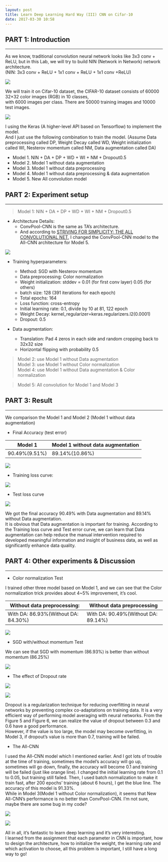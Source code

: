 ```yaml
---
layout: post
title: Learn Deep Learning Hard Way (III) CNN on Cifar-10
date: 2017-03-30 10:58
---
```



## PART 1: Introduction
---

As we know, traditional convolution neural network looks like 3x3 conv + ReLU, but in this Lab, we will try to build NIN (Network in Network) network architecture.   
(NIN: 3x3 conv + ReLU + 1x1 conv + ReLU + 1x1 conv +ReLU)

![][1]

We will train it on Cifar-10 dataset, the CIFAR-10 dataset consists of 60000 32×32 color images (RGB) in 10 classes,   
with 6000 images per class. There are 50000 training images and 10000 test images. 

![][2]

I using the Keras (A higher-level API based on Tensorflow) to implement the model.   
And I just use the following combination to train the model. (Assume Data preprocessing called DP, Weight Decay called WD, Weight initialization called WI, Nesterov momentum called NM, Data augmentation called DA)


- Model 1.  NIN + DA + DP + WD + WI + NM + Dropout0.5
- Model 2.  Model 1 without data augmentation 
- Model 3.  Model 1 without data preprocessing 
- Model 4.  Model 1 without data preprocessing & data augmentation
- Model 5.  New All convolution model


## PART 2: Experiment setup
---

> Model 1: NIN + DA + DP + WD + WI + NM + Dropout0.5

- Architecture Details:  
    - ConvPool-CNN is the same as TA’s architecture. 
    - And according to [STRIVING FOR SIMPLICITY: THE ALL CONVOLUTIONAL NET][3], I changed the ConvPool-CNN  model to the All-CNN architecture for Model 5.


![][4]

- Training hyperparameters:
    - Method: SGD with Nesterov momentum 
    - Data preprocessing: Color normalization
    - Weight initialization: stddev = 0.01 (for first conv layer)  0.05 (for others)
    - batch size: 128 (391 iterations for each epoch)
    - Total epochs: 164
    - Loss function: cross-entropy
    - Initial learning rate: 0.1, divide by 10 at 81, 122 epoch
    - Weight Decay: kernel_regularizer=keras.regularizers.l2(0.0001)
    - Dropout: 0.5 

- Data augmentation: 
    - Translation: Pad 4 zeros in each side and random cropping back to 32x32 size 
    - Horizontal flipping with probability 0.5

> Model 2: use Model 1 without Data augmentation  
> Model 3: use Model 1 without Color normalization  
> Model 4: use Model 1 without Data augmentation & Color normalization  

> Model 5: All convolution for Model 1 and Model 3


## PART 3: Result
---

We comparison the Model 1 and Model 2 (Model 1 without data augmentation)

- Final Accuracy (test error)

| Model 1 | Model 1 without data augmentation | 
| ------| ------ |
| 90.49%(9.51%) | 89.14%(10.86%) |

![][5]

- Training loss curve:

![][6]

- Test loss curve

![][7]

We got the final accuracy 90.49% with Data augmentation and 89.14% without Data augmentation.   
It is obvious that Data augmentation is important for training. According to the Training loss curve and Test error curve, we can learn that Data augmentation can help reduce the manual intervention required to developed meaningful information and insight of business data, as well as significantly enhance data quality.


## PART 4: Other experiments & Discussion
---

- Color normalization Test

I trained other three model based on Model 1, and we can see that the Color normalization trick provides about 4~5% improvement, it’s cool.

| Without data preprocessing: | Without data preprocessing | 
| ------| ------ |
|  With DA: 86.93%(Without DA: 84.30%) | With DA: 90.49%(Without DA:  89.14%) |

![][8]


- SGD with/without momentum Test

We can see that SGD with momentum (86.93%) is better than without momentum (86.25%)

![][9]

- The effect of Dropout rate

![][10]

![][11]

Dropout is a regularization technique for reducing overfitting in neural networks by preventing complex co-adaptations on training data. It is a very efficient way of performing model averaging with neural networks. From the Figure 5 and Figure 6, we can realize the value of dropout between 0.3 and 0.6 have a good performance.   
However, if the value is too large, the model may become overfitting, in Model 3, if dropout’s value is more than 0.7, training will be failed. 


- The All-CNN

I used the All-CNN model which I mentioned earlier. And I got lots of trouble at the time of training, sometimes the model’s accuracy will go up, sometimes will go down, finally, the accuracy will become 0.1 and training will be failed (just like orange line). I changed the initial learning rate from 0.1 to 0.05, but training still failed. Then, I used batch normalization to make it train fast, after 200 epochs’ training (about 6 hours), I get the blue line. The accuracy of this model is 91.33%.  
While in Model 3(Model 1 without Color normalization), it seems that New All-CNN’s performance is no better than ConvPool-CNN. I’m not sure, maybe there are some bug in my code?

![][12]

![][13]

All in all, it’s fantastic to learn deep learning and it’s very interesting.   
I learned from the assignment that each parameter in CNN is important, how to design the architecture, how to initialize the weight, the learning rate and which activation to choose, all this problem is important, I still have a long way to go!


  [1]: http://7xi3e9.com1.z0.glb.clouddn.com/Picture1.png
  [2]: http://7xi3e9.com1.z0.glb.clouddn.com/Picture2.png
  [3]: https://arxiv.org/pdf/1412.6806.pdf
  [4]: http://7xi3e9.com1.z0.glb.clouddn.com/ALLCNN.png
  [5]: http://7xi3e9.com1.z0.glb.clouddn.com/Picture3.png
  [6]: http://7xi3e9.com1.z0.glb.clouddn.com/Picture4.png
  [7]: http://7xi3e9.com1.z0.glb.clouddn.com/Picture5.png
  [8]: http://7xi3e9.com1.z0.glb.clouddn.com/Picture6.png
  [9]: http://7xi3e9.com1.z0.glb.clouddn.com/Picture7.png
  [10]: http://7xi3e9.com1.z0.glb.clouddn.com/Picture8.png
  [11]: http://7xi3e9.com1.z0.glb.clouddn.com/Picture9.png
  [12]: http://7xi3e9.com1.z0.glb.clouddn.com/Picture10.png
  [13]: http://7xi3e9.com1.z0.glb.clouddn.com/Picture11.png
